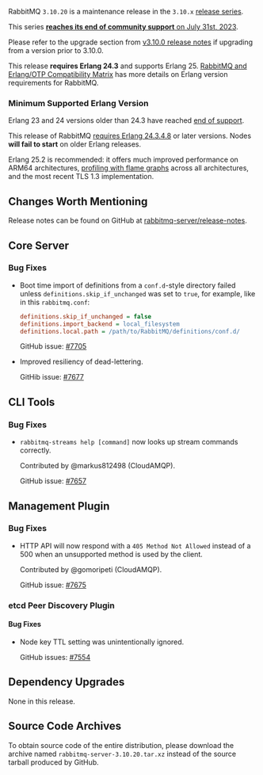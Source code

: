 RabbitMQ `3.10.20` is a maintenance release in the `3.10.x` [release series](https://www.rabbitmq.com/versions.html).

This series [**reaches its end of community support** on July 31st, 2023](https://rabbitmq.com/versions.html).

Please refer to the upgrade section from [v3.10.0 release notes](https://github.com/rabbitmq/rabbitmq-server/releases/tag/v3.10.0)
if upgrading from a version prior to 3.10.0.

This release **requires Erlang 24.3** and supports Erlang 25.
[RabbitMQ and Erlang/OTP Compatibility Matrix](https://www.rabbitmq.com/which-erlang.html) has more details on
Erlang version requirements for RabbitMQ.


### Minimum Supported Erlang Version

Erlang 23 and 24 versions older than 24.3 have reached [end of support](https://www.rabbitmq.com/which-erlang.html).

This release of RabbitMQ [requires Erlang 24.3.4.8](https://github.com/rabbitmq/rabbitmq-packaging/pull/35)
or later versions. Nodes **will fail to start** on older Erlang releases.

Erlang 25.2 is recommended: it offers much improved performance on ARM64 architectures, [profiling with flame graphs](https://blog.rabbitmq.com/posts/2022/05/flame-graphs/)
across all architectures, and the most recent TLS 1.3 implementation.


## Changes Worth Mentioning

Release notes can be found on GitHub at [rabbitmq-server/release-notes](https://github.com/rabbitmq/rabbitmq-server/tree/v3.10.x/release-notes).


## Core Server

### Bug Fixes

 * Boot time import of definitions from a `conf.d`-style directory failed unless
   `definitions.skip_if_unchanged` was set to `true`, for example, like in this
   `rabbitmq.conf`:

   ``` ini
   definitions.skip_if_unchanged = false
   definitions.import_backend = local_filesystem
   definitions.local.path = /path/to/RabbitMQ/definitions/conf.d/
   ```

   GitHub issue: [#7705](https://github.com/rabbitmq/rabbitmq-server/pull/7705)

 * Improved resiliency of dead-lettering.

   GitHib issue: [#7677](https://github.com/rabbitmq/rabbitmq-server/pull/7677)


## CLI Tools

### Bug Fixes

 * `rabbitmq-streams help [command]` now looks up stream commands correctly.

   Contributed by @markus812498 (CloudAMQP).

   GitHub issue: [#7657](https://github.com/rabbitmq/rabbitmq-server/pull/7657)


## Management Plugin

### Bug Fixes

 * HTTP API will now respond with a `405 Method Not Allowed` instead of a 500 when
   an unsupported method is used by the client.

   Contributed by @gomoripeti (CloudAMQP).

   GitHub issue: [#7675](https://github.com/rabbitmq/rabbitmq-server/pull/7675)


### etcd Peer Discovery Plugin

#### Bug Fixes

 * Node key TTL setting was unintentionally ignored.

   GitHub issues: [#7554](https://github.com/rabbitmq/rabbitmq-server/issues/7554)


## Dependency Upgrades

None in this release.


## Source Code Archives

To obtain source code of the entire distribution, please download the archive named `rabbitmq-server-3.10.20.tar.xz`
instead of the source tarball produced by GitHub.
